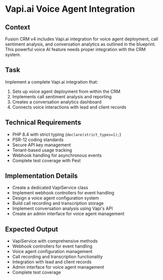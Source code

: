 # Vapi.ai Voice Agent Integration

## Context
Fusion CRM v4 includes Vapi.ai integration for voice agent deployment, call sentiment analysis, and conversation analytics as outlined in the blueprint. This powerful voice AI feature needs proper integration with the CRM system.

## Task
Implement a complete Vapi.ai integration that:

1. Sets up voice agent deployment from within the CRM
2. Implements call sentiment analysis and reporting
3. Creates a conversation analytics dashboard
4. Connects voice interactions with lead and client records

## Technical Requirements
- PHP 8.4 with strict typing (`declare(strict_types=1);`)
- PSR-12 coding standards
- Secure API key management
- Tenant-based usage tracking
- Webhook handling for asynchronous events
- Complete test coverage with Pest

## Implementation Details
- Create a dedicated VapiService class
- Implement webhook controllers for event handling
- Design a voice agent configuration system
- Build call recording and transcription storage
- Implement conversation analysis using Vapi's API
- Create an admin interface for voice agent management

## Expected Output
- VapiService with comprehensive methods
- Webhook controllers for event handling
- Voice agent configuration management
- Call recording and transcription functionality
- Integration with lead and client records
- Admin interface for voice agent management
- Complete test coverage
